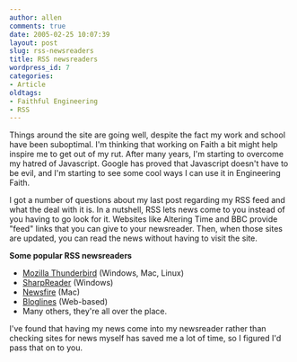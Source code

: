 ```yaml
---
author: allen
comments: true
date: 2005-02-25 10:07:39
layout: post
slug: rss-newsreaders
title: RSS newsreaders
wordpress_id: 7
categories:
- Article
oldtags:
- Faithful Engineering
- RSS
---
```


Things around the site are going well, despite the fact my work and school have been suboptimal. I'm thinking that working on Faith a bit might help inspire me to get out of my rut. After many years, I'm starting to overcome my hatred of Javascript. Google has proved that Javascript doesn't have to be evil, and I'm starting to see some cool ways I can use it in Engineering Faith.

I got a number of questions about my last post regarding my RSS feed and what the deal with it is. In a nutshell, RSS lets news come to you instead of you having to go look for it. Websites like Altering Time and BBC provide "feed" links that you can give to your newsreader. Then, when those sites are updated, you can read the news without having to visit the site.

**Some popular RSS newsreaders**
- [Mozilla Thunderbird](http://www.mozilla.org/products/thunderbird/) (Windows, Mac, Linux)
- [SharpReader](http://www.sharpreader.net/) (Windows)
- [Newsfire](http://www.newsfirerss.com/) (Mac)
- [Bloglines](http://www.bloglines.com/) (Web-based)
- Many others, they're all over the place.

I've found that having my news come into my newsreader rather than checking sites for news myself has saved me a lot of time, so I figured I'd pass that on to you.
